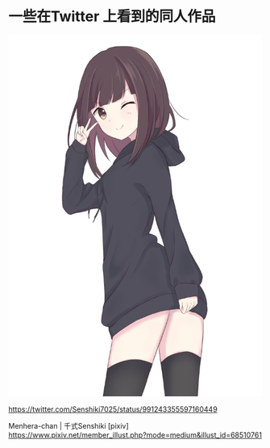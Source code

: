 一些在Twitter 上看到的同人作品
=====


![68510761_p0.jpg](68510761_p0.jpg)

https://twitter.com/Senshiki7025/status/991243355597160449

Menhera-chan | 千式Senshiki [pixiv] https://www.pixiv.net/member_illust.php?mode=medium&illust_id=68510761

